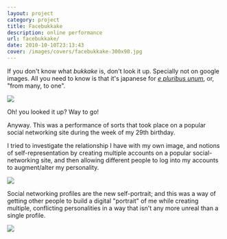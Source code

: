 ```yaml
---
layout: project
category: project
title: Facebukkake
description: online performance
url: facebukkake/
date: 2010-10-10T23:13:43
cover: /images/covers/facebukkake-300x90.jpg
---
```

If you don't know what *bukkake* is, don't look it up. Specially not on google images. All you need to know is that it's japanese for *[e pluribus unum](http://en.wikipedia.org/wiki/E_pluribus_unum)*, or, "from many, to one".

![](tgh02.jpg)

Oh! you looked it up? Way to go!

Anyway. This was a performance of sorts that took place on a popular social networking site during the week of my 29th birthday.

I tried to investigate the relationship I have with my own image, and notions of self-representation by creating multiple accounts on a popular social-networking site, and then allowing different people to log into my accounts to augment/alter my personality.

![](tgh01.jpg)

Social networking profiles are the new self-portrait; and this was a way of getting other people to build a digital "portrait" of me while creating multiple, conflicting personalities in a way that isn't any more unreal than a single profile.

![](tgh00.jpg)
